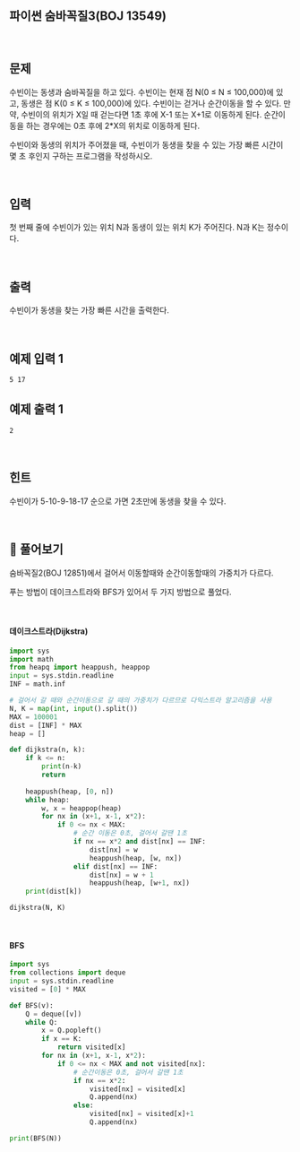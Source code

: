 

## 파이썬 숨바꼭질3(BOJ 13549)

<br>

## 문제

수빈이는 동생과 숨바꼭질을 하고 있다. 수빈이는 현재 점 N(0 ≤ N ≤ 100,000)에 있고, 동생은 점 K(0 ≤ K ≤ 100,000)에 있다. 수빈이는 걷거나 순간이동을 할 수 있다. 만약, 수빈이의 위치가 X일 때 걷는다면 1초 후에 X-1 또는 X+1로 이동하게 된다. 순간이동을 하는 경우에는 0초 후에 2*X의 위치로 이동하게 된다.

수빈이와 동생의 위치가 주어졌을 때, 수빈이가 동생을 찾을 수 있는 가장 빠른 시간이 몇 초 후인지 구하는 프로그램을 작성하시오.

<br>

## 입력

첫 번째 줄에 수빈이가 있는 위치 N과 동생이 있는 위치 K가 주어진다. N과 K는 정수이다.

<br>

## 출력

수빈이가 동생을 찾는 가장 빠른 시간을 출력한다.

<br>

## 예제 입력 1 

```
5 17
```

## 예제 출력 1 

```
2
```

<br>

## 힌트

수빈이가 5-10-9-18-17 순으로 가면 2초만에 동생을 찾을 수 있다.

<br>

## 📝 풀어보기 

숨바꼭질2(BOJ 12851)에서 걸어서 이동할때와 순간이동할때의 가중치가 다르다.

푸는 방법이 데이크스트라와 BFS가 있어서 두 가지 방법으로 풀었다.

<br>

#### 데이크스트라(Dijkstra)

``` python
import sys
import math
from heapq import heappush, heappop
input = sys.stdin.readline
INF = math.inf

# 걸어서 갈 때와 순간이동으로 갈 때의 가중치가 다르므로 다익스트라 알고리즘을 사용
N, K = map(int, input().split())
MAX = 100001
dist = [INF] * MAX
heap = []

def dijkstra(n, k):
    if k <= n:
        print(n-k)
        return
    
    heappush(heap, [0, n])
    while heap:
        w, x = heappop(heap)
        for nx in (x+1, x-1, x*2):
            if 0 <= nx < MAX:
                # 순간 이동은 0초, 걸어서 갈땐 1초
                if nx == x*2 and dist[nx] == INF:
                    dist[nx] = w
                    heappush(heap, [w, nx])
                elif dist[nx] == INF:
                    dist[nx] = w + 1
                    heappush(heap, [w+1, nx])
    print(dist[k])

dijkstra(N, K)
```

<br>

#### BFS

```python
import sys
from collections import deque
input = sys.stdin.readline
visited = [0] * MAX

def BFS(v):
    Q = deque([v])
    while Q:
        x = Q.popleft()
        if x == K:
            return visited[x]
        for nx in (x+1, x-1, x*2):
            if 0 <= nx < MAX and not visited[nx]:
                # 순간이동은 0초, 걸어서 갈땐 1초
                if nx == x*2:
                    visited[nx] = visited[x]
                    Q.append(nx)
                else:
                    visited[nx] = visited[x]+1
                    Q.append(nx)

print(BFS(N))
```

